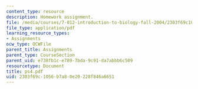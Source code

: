 ```yaml
---
content_type: resource
description: Homework assignment.
file: /media/courses/7-012-introduction-to-biology-fall-2004/2303f69c1056b7a80e20228f846a6651_ps4.pdf
file_type: application/pdf
learning_resource_types:
- Assignments
ocw_type: OCWFile
parent_title: Assignments
parent_type: CourseSection
parent_uid: e738fb1c-e789-7bda-9c91-da7abbb6c509
resourcetype: Document
title: ps4.pdf
uid: 2303f69c-1056-b7a8-0e20-228f846a6651
---
```

